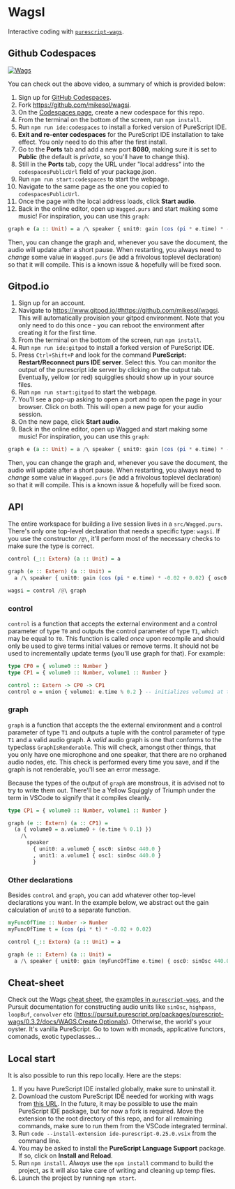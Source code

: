 # WagsI

Interactive coding with [`purescript-wags`](https://github.com/mikesol/purescript-wags).

## Github Codespaces

[![Wags](https://img.youtube.com/vi/tHa7Eh9Ktyo/0.jpg)](https://www.youtube.com/watch?v=tHa7Eh9Ktyo)


You can check out the above video, a summary of which is provided below:

1. Sign up for [GitHub Codespaces](https://github.com/codespaces).
1. Fork https://github.com/mikesol/wagsi.
1. On the [Codespaces page](https://github.com/codespaces), create a new codespace for this repo.
1. From the terminal on the bottom of the screen, run `npm install`.
1. Run `npm run ide:codespaces` to install a forked version of PureScript IDE.
1. **Exit and re-enter codespaces** for the PureScript IDE installation to take effect. You only need to do this after the first install.
1. Go to the **Ports** tab and add a new port **8080**, making sure it is set to **Public** (the default is _private_, so you'll have to change this).
1. Still in the **Ports** tab, copy the URL under "local address" into the `codespacesPublicUrl` field of your package.json.
1. Run `npm run start:codespaces` to start the webpage.
1. Navigate to the same page as the one you copied to `codespacesPublicUrl`.
1. Once the page with the local address loads, click **Start audio**.
1. Back in the online editor, open up `Wagged.purs` and start making some music! For inspiration, you can use this `graph`:

```purescript
graph e (a :: Unit) = a /\ speaker { unit0: gain (cos (pi * e.time) * -0.02 + 0.02) { osc0: sinOsc 440.0 } }
```

Then, you can change the graph and, whenever you save the document, the audio will update after a short pause. When restarting, you always need to _change_ some value in `Wagged.purs` (ie add a frivolous toplevel declaration) so that it will compile. This is a known issue & hopefully will be fixed soon.

## Gitpod.io

1. Sign up for an account.
1. Navigate to https://www.gitpod.io/#https://github.com/mikesol/wagsi. This will automatically provision your gitpod environment. Note that you only need to do this once - you can reboot the environment after creating it for the first time.
1. From the terminal on the bottom of the screen, run `npm install`.
1. Run `npm run ide:gitpod` to install a forked version of PureScript IDE.
1. Press `Ctrl+Shift+P` and look for the command **PureScript: Restart/Reconnect purs IDE server**. Select this. You can monitor the output of the purescript ide server by clicking on the output tab. Eventually, yellow (or red) squigglies should show up in your source files.
1. Run `npm run start:gitpod` to start the webpage.
1. You'll see a pop-up asking to open a port and to open the page in your browser. Click on both. This will open a new page for your audio session.
1. On the new page, click **Start audio**.
1. Back in the online editor, open up Wagged and start making some music! For inspiration, you can use this `graph`:

```purescript
graph e (a :: Unit) = a /\ speaker { unit0: gain (cos (pi * e.time) * -0.02 + 0.02) { osc0: sinOsc 440.0 } }
```

Then, you can change the graph and, whenever you save the document, the audio will update after a short pause. When restarting, you always need to _change_ some value in `Wagged.purs` (ie add a frivolous toplevel declaration) so that it will compile. This is a known issue & hopefully will be fixed soon.

## API

The entire workspace for building a live session lives in a `src/Wagged.purs`. There's only one top-level declaration that needs a specific type: `wagsi`. If you use the constructor `/@\`, it'll perform most of the necessary checks to make sure the type is correct.

```purescript
control (_:: Extern) (a :: Unit) = a

graph (e :: Extern) (a :: Unit) =
  a /\ speaker { unit0: gain (cos (pi * e.time) * -0.02 + 0.02) { osc0: sinOsc 440.0 } }

wagsi = control /@\ graph
```

### control
`control` is a function that accepts the external environment and a control parameter of type `T0` and outputs the control parameter of type `T1`, which may be equal to `T0`. This function is called _once_ upon recompile and should only be used to give terms initial values or remove terms. It should not be used to incrementally update terms (you'll use graph for that). For example:

```purescript
type CP0 = { volume0 :: Number }
type CP1 = { volume0 :: Number, volume1 :: Number }

control :: Extern -> CP0 -> CP1
control e = union { volume1: e.time % 0.2 } -- initializes volume1 at the current time mod 0.2
```

### graph

`graph` is a function that accepts the the external environment and a control parameter of type `T1` and outputs a tuple with the control parameter of type `T1` and a valid audio graph. A _valid_ audio graph is one that conforms to the typeclass `GraphIsRenderable`. This will check, amongst other things, that you only have one microphone and one speaker, that there are no orphaned audio nodes, etc. This check is performed every time you save, and if the graph is not renderable, you'll see an error message.

Because the types of the output of `graph` are monstrous, it is advised not to try to write them out. There'll be a Yellow Squiggly of Triumph under the term in VSCode to signify that it compiles cleanly.

```purescript
type CP1 = { volume0 :: Number, volume1 :: Number }

graph (e :: Extern) (a :: CP1) =
  (a { volume0 = a.volume0 + (e.time % 0.1) })
    /\
      speaker
        { unit0: a.volume0 { osc0: sinOsc 440.0 }
        , unit1: a.volume1 { osc1: sinOsc 440.0 }
        }
```

### Other declarations

Besides `control` and `graph`, you can add whatever other top-level declarations you want. In the example below, we abstract out the gain calculation of `unit0` to a separate function.

```purescript
myFuncOfTime :: Number -> Number
myFuncOfTime t = (cos (pi * t) * -0.02 + 0.02)

control (_:: Extern) (a :: Unit) = a

graph (e :: Extern) (a :: Unit) =
  a /\ speaker { unit0: gain (myFuncOfTime e.time) { osc0: sinOsc 440.0 } }
```

## Cheat-sheet

Check out the Wags [cheat sheet](https://github.com/mikesol/purescript-wags/blob/main/CHEATSHEET.md), the [examples in `purescript-wags`](https://github.com/mikesol/purescript-wags/tree/main/examples), and the Pursuit documentation for constructing audio units like `sinOsc`, `highpass`, `loopBuf`, `convolver` etc (https://pursuit.purescript.org/packages/purescript-wags/0.3.2/docs/WAGS.Create.Optionals). Otherwise, the world's your oyster. It's vanilla PureScript. Go to town with monads, applicative functors, comonads, exotic typeclasses...

## Local start

It is also possible to run this repo locally.  Here are the steps:

1. If you have PureScript IDE installed globally, make sure to uninstall it.
1. Download the custom PureScript IDE needed for working with wags from [this URL](https://meeshkan-public-assets.s3.eu-west-1.amazonaws.com/wags/ide-purescript-0.25.0.vsix). In the future, it may be possible to use the main PureScript IDE package, but for now a fork is required. Move the extension to the root directory of this repo, and for all remaining commands, make sure to run them from the VSCode integrated terminal.
1. Run `code --install-extension ide-purescript-0.25.0.vsix` from the command line.
1. You may be asked to install the **PureScript Language Support** package. If so, click on **Install and Reload**.
1. Run `npm install`. _Always_ use the `npm install` command to build the project, as it will also take care of writing and cleaning up temp files.
1. Launch the project by running `npm start`.